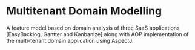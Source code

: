 # Multitenant Domain Modelling
A feature model based on domain analysis of three SaaS applications [EasyBacklog, Gantter and Kanbanize] along with AOP implementation of the multi-tenant domain application using AspectJ.
